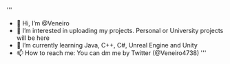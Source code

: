 '''
- 👋 Hi, I’m @Veneiro
- 👀 I’m interested in uploading my projects. Personal or University projects will be here
- 🌱 I’m currently learning Java, C++, C#, Unreal Engine and Unity
- 📫 How to reach me: You can dm me by Twitter (@Veneiro4738)
'''

<!---
Veneiro/Veneiro is a ✨ special ✨ repository because its `README.md` (this file) appears on your GitHub profile.
You can click the Preview link to take a look at your changes.
--->
